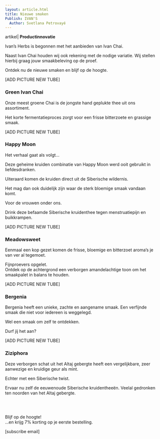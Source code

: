 ```yaml
---
layout: article.html
title: Nieuwe smaken
Publish: IVAN'S 
  Author: Svetlana Petrovayé
---
```

artikel| **Productinnovatie**

Ivan’s Herbs is begonnen met het aanbieden van Ivan Chai. 

Naast Ivan Chai houden wij ook rekening met de nodige variatie. Wij stellen hierbij graag jouw smaakbeleving op de proef. 

Ontdek nu de nieuwe smaken en blijf op de hoogte. 

[ADD PICTURE NEW TUBE]

### Green Ivan Chai
Onze meest groene Chai is de jongste hand geplukte thee uit ons assortiment. 

Het korte fermentatieproces zorgt voor een frisse bitterzoete en grassige smaak.


[ADD PICTURE NEW TUBE]

### Happy Moon
Het verhaal gaat als volgt...

Deze geheime kruiden combinatie van Happy Moon werd ooit gebruikt in liefdesdranken. 

Uiteraard komen de kruiden direct uit de Siberische wildernis. 

Het mag dan ook duidelijk zijn waar de sterk bloemige smaak vandaan komt. 

Voor de vrouwen onder ons.

Drink deze befaamde Siberische kruidenthee tegen menstruatiepijn en buikkrampen. 



[ADD PICTURE NEW TUBE]

### Meadowsweet
Eenmaal een kop gezet komen de frisse, bloemige en bitterzoet aroma’s je van ver al tegemoet. 

Fijnproevers opgelet. <br>
Ontdek op de achtergrond een verborgen amandelachtige toon om het smaakpalet in balans te houden. 


[ADD PICTURE NEW TUBE]

### Bergenia
Bergenia heeft een unieke, zachte en aangename smaak. Een verfijnde smaak die niet voor iedereen is weggelegd. 

Wel een smaak om zelf te ontdekken. 

Durf jij het aan? 


[ADD PICTURE NEW TUBE]

### Ziziphora
Deze verborgen schat uit het Altaj gebergte heeft een vergelijkbare, zeer aanwezige en kruidige geur als mint. 

Echter met een Siberische twist. 

Ervaar nu zelf de eeuwenoude Siberische kruidentheeën. Veelal gedronken ten noorden van het Altaj gebergte. 

<br>
<br>

Blijf op de hoogte! <br>
...en krijg 7% korting op je eerste bestelling.

[subscribe email]
